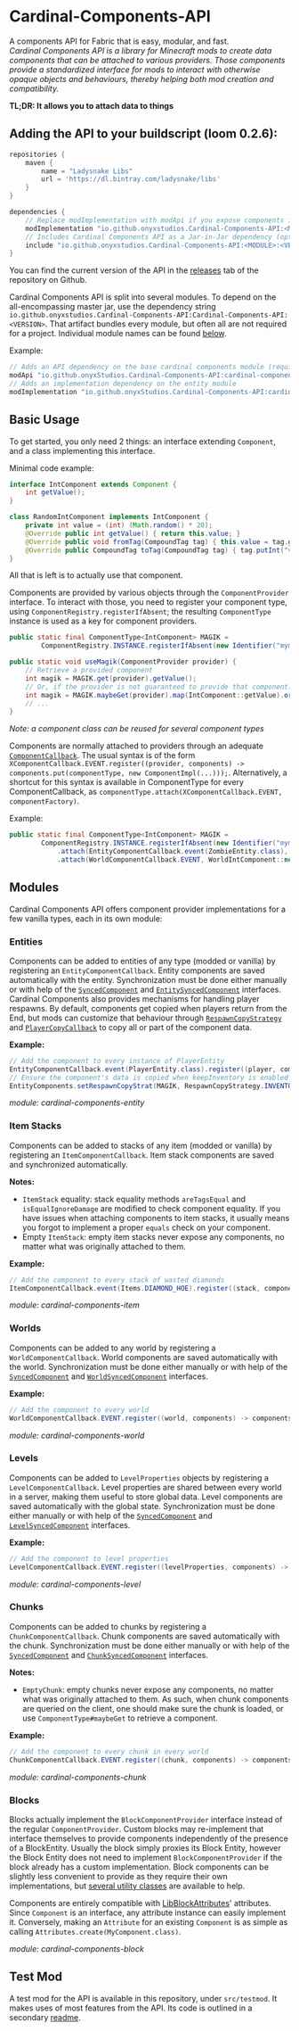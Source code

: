 # Cardinal-Components-API
A components API for Fabric that is easy, modular, and fast.  
*Cardinal Components API is a library for Minecraft mods to create data
components that can be attached to various providers. Those components
provide a standardized interface for mods to interact with otherwise opaque
objects and behaviours, thereby helping both mod creation and compatibility.*


**TL;DR: It allows you to attach data to things**

## Adding the API to your buildscript (loom 0.2.6):
```gradle
repositories {
    maven {
        name = "Ladysnake Libs"
        url = 'https://dl.bintray.com/ladysnake/libs'
    }
}

dependencies {
    // Replace modImplementation with modApi if you expose components in your own API
    modImplementation "io.github.onyxstudios.Cardinal-Components-API:<MODULE>:<VERSION>"
    // Includes Cardinal Components API as a Jar-in-Jar dependency (optional)
    include "io.github.onyxstudios.Cardinal-Components-API:<MODULE>:<VERSION>"
}
```

You can find the current version of the API in the [releases](https://github.com/OnyxStudios/Cardinal-Components-API/releases) tab of the repository on Github.

Cardinal Components API is split into several modules. To depend on the all-encompassing master jar, use the dependency string
`io.github.onyxstudios.Cardinal-Components-API:Cardinal-Components-API:<VERSION>`. That artifact bundles every module, but often all are not required for a project. Individual module names can be found [below](#modules).

Example:
```gradle
// Adds an API dependency on the base cardinal components module (required by every other module)
modApi "io.github.onyxStudios.Cardinal-Components-API:cardinal-components-base:<VERSION>"
// Adds an implementation dependency on the entity module
modImplementation "io.github.onyxStudios.Cardinal-Components-API:cardinal-components-entity:<VERSION>"
```

## Basic Usage

To get started, you only need 2 things: an interface extending `Component`, and a class implementing this interface.

Minimal code example:
```java
interface IntComponent extends Component {
    int getValue();
}

class RandomIntComponent implements IntComponent {
    private int value = (int) (Math.random() * 20);
    @Override public int getValue() { return this.value; }
    @Override public void fromTag(CompoundTag tag) { this.value = tag.getInt("value"); }
    @Override public CompoundTag toTag(CompoundTag tag) { tag.putInt("value", this.value); return tag; }
}
```
All that is left is to actually use that component.

Components are provided by various objects through the `ComponentProvider` interface. 
To interact with those, you need to register your component type, using `ComponentRegistry.registerIfAbsent`;
the resulting `ComponentType` instance is used as a key for component providers.
```java
public static final ComponentType<IntComponent> MAGIK = 
        ComponentRegistry.INSTANCE.registerIfAbsent(new Identifier("mymod:magik"), IntComponent.class);

public static void useMagik(ComponentProvider provider) {
    // Retrieve a provided component
    int magik = MAGIK.get(provider).getValue();
    // Or, if the provider is not guaranteed to provide that component:
    int magik = MAGIK.maybeGet(provider).map(IntComponent::getValue).orElse(0);
    // ...
}
```
*Note: a component class can be reused for several component types*

Components are normally attached to providers through an adequate [`ComponentCallback`](https://github.com/OnyxStudios/Cardinal-Components-API/blob/master/cardinal-components-base/src/main/java/nerdhub/cardinal/components/api/event/ComponentCallback.java).
The usual syntax is of the form `XComponentCallback.EVENT.register((provider, components) -> components.put(componentType, new ComponentImpl(...)));`.
Alternatively, a shortcut for this syntax is available in ComponentType for every ComponentCallback, as `componentType.attach(XComponentCallback.EVENT, componentFactory)`.

Example:
```java
public static final ComponentType<IntComponent> MAGIK = 
        ComponentRegistry.INSTANCE.registerIfAbsent(new Identifier("mymod:magik"), IntComponent.class)
            .attach(EntityComponentCallback.event(ZombieEntity.class), zombie -> new RandomIntComponent())
            .attach(WorldComponentCallback.EVENT, WorldIntComponent::new);
```

## Modules

Cardinal Components API offers component provider implementations for a few vanilla types, each in its own module:

### Entities

Components can be added to entities of any type (modded or vanilla) by registering an `EntityComponentCallback`.
Entity components are saved automatically with the entity. Synchronization must be done either manually or with
help of the [`SyncedComponent`](https://github.com/OnyxStudios/Cardinal-Components-API/blob/master/cardinal-components-base/src/main/java/nerdhub/cardinal/components/api/component/extension/SyncedComponent.java) 
and [`EntitySyncedComponent`](https://github.com/OnyxStudios/Cardinal-Components-API/blob/master/cardinal-components-entity/src/main/java/nerdhub/cardinal/components/api/util/sync/EntitySyncedComponent.java) interfaces.
Cardinal Components also provides mechanisms for handling player respawns. By default, components get copied when
players return from the End, but mods can customize that behaviour through [`RespawnCopyStrategy`](https://github.com/OnyxStudios/Cardinal-Components-API/blob/master/cardinal-components-entity/src/main/java/nerdhub/cardinal/components/api/util/RespawnCopyStrategy.java)
and [`PlayerCopyCallback`](https://github.com/OnyxStudios/Cardinal-Components-API/blob/master/cardinal-components-entity/src/main/java/nerdhub/cardinal/components/api/event/PlayerCopyCallback.java)
to copy all or part of the component data.

**Example:**
```java
// Add the component to every instance of PlayerEntity
EntityComponentCallback.event(PlayerEntity.class).register((player, components) -> components.put(MAGIK, new RandomIntComponent()));
// Ensure the component's data is copied when keepInventory is enabled (Optional)
EntityComponents.setRespawnCopyStrat(MAGIK, RespawnCopyStrategy.INVENTORY);
```

*module: cardinal-components-entity*

### Item Stacks

Components can be added to stacks of any item (modded or vanilla) by registering an `ItemComponentCallback`.
Item stack components are saved and synchronized automatically.

**Notes:**
- `ItemStack` equality: stack equality methods `areTagsEqual` and `isEqualIgnoreDamage` are modified to check component equality.
If you have issues when attaching components to item stacks, it usually means you forgot to implement a proper
`equals` check on your component.
- Empty `ItemStack`: empty item stacks never expose any components, no matter what was originally attached to them.

**Example:**
```java
// Add the component to every stack of wasted diamonds
ItemComponentCallback.event(Items.DIAMOND_HOE).register((stack, components) -> components.put(MAGIK, new RandomIntComponent()));
```

*module: cardinal-components-item*

### Worlds

Components can be added to any world by registering a `WorldComponentCallback`.
World components are saved automatically with the world. Synchronization must be done either manually or with
help of the [`SyncedComponent`](https://github.com/OnyxStudios/Cardinal-Components-API/blob/master/cardinal-components-base/src/main/java/nerdhub/cardinal/components/api/component/extension/SyncedComponent.java) 
and [`WorldSyncedComponent`](https://github.com/OnyxStudios/Cardinal-Components-API/blob/master/cardinal-components-world/src/main/java/nerdhub/cardinal/components/api/util/sync/WorldSyncedComponent.java) interfaces.

**Example:**
```java
// Add the component to every world
WorldComponentCallback.EVENT.register((world, components) -> components.put(MAGIK, new RandomIntComponent()));
```

*module: cardinal-components-world*

### Levels

Components can be added to `LevelProperties` objects by registering a `LevelComponentCallback`.
Level properties are shared between every world in a server, making them useful to store global data.
Level components are saved automatically with the global state. Synchronization must be done either manually or with
help of the [`SyncedComponent`](https://github.com/OnyxStudios/Cardinal-Components-API/blob/master/cardinal-components-base/src/main/java/nerdhub/cardinal/components/api/component/extension/SyncedComponent.java) 
and [`LevelSyncedComponent`](https://github.com/OnyxStudios/Cardinal-Components-API/blob/master/cardinal-components-level/src/main/java/nerdhub/cardinal/components/api/util/sync/LevelSyncedComponent.java) interfaces.

**Example:**
```java
// Add the component to level properties
LevelComponentCallback.EVENT.register((levelProperties, components) -> components.put(MAGIK, new RandomIntComponent()));
```

*module: cardinal-components-level*

### Chunks

Components can be added to chunks by registering a `ChunkComponentCallback`.
Chunk components are saved automatically with the chunk. Synchronization must be done either manually or with
help of the [`SyncedComponent`](https://github.com/OnyxStudios/Cardinal-Components-API/blob/master/cardinal-components-base/src/main/java/nerdhub/cardinal/components/api/component/extension/SyncedComponent.java) 
and [`ChunkSyncedComponent`](https://github.com/OnyxStudios/Cardinal-Components-API/blob/master/cardinal-components-chunk/src/main/java/nerdhub/cardinal/components/api/util/sync/ChunkSyncedComponent.java) interfaces.

**Notes:**
- `EmptyChunk`: empty chunks never expose any components, no matter what was originally attached to them.
As such, when chunk components are queried on the client, one should make sure the chunk is loaded, or use
`ComponentType#maybeGet` to retrieve a component.

**Example:**
```java
// Add the component to every chunk in every world
ChunkComponentCallback.EVENT.register((chunk, components) -> components.put(MAGIK, new RandomIntComponent()));
```

*module: cardinal-components-chunk*

### Blocks

Blocks actually implement the `BlockComponentProvider` interface instead of the regular `ComponentProvider`.
Custom blocks may re-implement that interface themselves to provide components independently of the presence of
a BlockEntity. Usually the block simply proxies its Block Entity, however the Block Entity does not need to 
implement `BlockComponentProvider` if the block already has a custom implementation. Block components can be
slightly less convenient to provide as they require their own implementations, but [several utility classes](https://github.com/OnyxStudios/Cardinal-Components-API/tree/master/cardinal-components-block/src/main/java/nerdhub/cardinal/components/api/util/sided)
are available to help.

Components are entirely compatible with [LibBlockAttributes](https://github.com/AlexIIL/LibBlockAttributes)' attributes.
Since `Component` is an interface, any attribute instance can easily implement it. Conversely, making an `Attribute`
for an existing `Component` is as simple as calling `Attributes.create(MyComponent.class)`.

*module: cardinal-components-block*


## Test Mod
A test mod for the API is available in this repository, under `src/testmod`. It makes uses of most features from the API.
Its code is outlined in a secondary [readme](https://github.com/OnyxStudios/Cardinal-Components-API/blob/master/src/testmod/readme.md).
